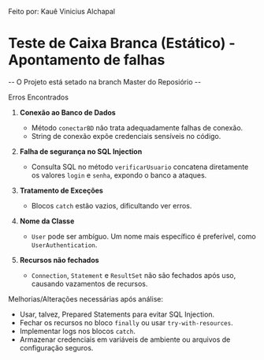 Feito por: Kauê Vinicius Alchapal 

# Teste de Caixa Branca (Estático) - Apontamento de falhas

-- O Projeto está setado na branch Master do Reposiório -- 

Erros Encontrados

1. **Conexão ao Banco de Dados**
   - Método `conectarBD` não trata adequadamente falhas de conexão.
   - String de conexão expõe credenciais sensíveis no código.

2. **Falha de segurança no SQL Injection**
   - Consulta SQL no método `verificarUsuario` concatena diretamente os valores `login` e `senha`, expondo o banco a ataques.

3. **Tratamento de Exceções**
   - Blocos `catch` estão vazios, dificultando ver erros.

4. **Nome da Classe**
   - `User` pode ser ambíguo. Um nome mais específico é preferível, como `UserAuthentication`.

5. **Recursos não fechados**
   - `Connection`, `Statement` e `ResultSet` não são fechados após uso, causando vazamentos de recursos.


Melhorias/Alterações necessárias após análise: 
- Usar, talvez, Prepared Statements para evitar SQL Injection.
- Fechar os recursos no bloco `finally` ou usar `try-with-resources`.
- Implementar logs nos blocos `catch`.
- Armazenar credenciais em variáveis de ambiente ou arquivos de configuração seguros.

